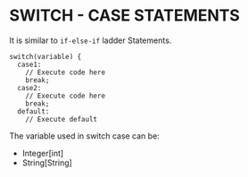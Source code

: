 # SWITCH - CASE STATEMENTS
It is similar to `if-else-if` ladder Statements.
```
switch(variable) {
  case1:
    // Execute code here
    break;
  case2:
    // Execute code here
    break;
  default:
    // Execute default 
```
The variable used in switch case can be:
- Integer[int]
- String[String]

